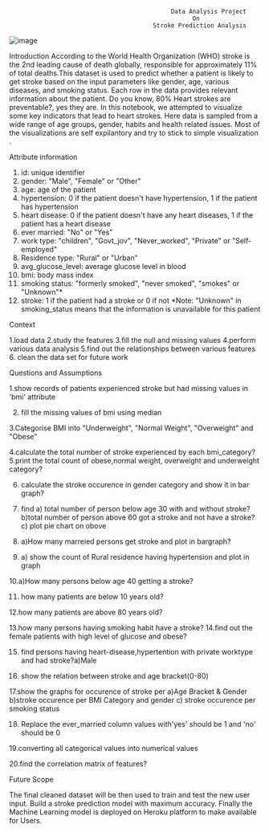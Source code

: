                                                       
                                                 Data Analysis Project
                                                       On
 	                                     	Stroke Prediction Analysis


   ![image](https://user-images.githubusercontent.com/12782921/129340048-17b27546-5dbc-4a60-8c50-9befa3ddb50c.png)









Introduction
According to the World Health Organization (WHO) stroke is the 2nd leading cause of death globally, responsible for approximately 11% of total deaths.This dataset is used to predict whether a patient is likely to get stroke based on the input parameters like gender, age, various diseases, and smoking status. Each row in the data provides relevant information about the patient.
Do you know, 80% Heart strokes are preventable?, yes they are. In this notebook, we attempted to visualize some key indicators that lead to heart strokes. Here data is sampled from a wide range of age groups, gender, habits and health related issues. Most of the visualizations are self expilantory and try to stick to simple visualization .




Attribute information

1) id: unique identifier
2) gender: "Male", "Female" or "Other"
3) age: age of the patient
4) hypertension: 0 if the patient doesn't have hypertension, 1 if the patient has hypertension
5) heart disease: 0 if the patient doesn't have any heart diseases, 1 if the patient has a heart disease
6) ever married: "No" or "Yes"
7) work type: "children", "Govt_jov", "Never_worked", "Private" or "Self-employed"
8) Residence type: "Rural" or "Urban"
9) avg_glucose_level: average glucose level in blood
10) bmi: body mass index
11) smoking status: "formerly smoked", "never smoked", "smokes" or "Unknown"*
12) stroke: 1 if the patient had a stroke or 0 if not
*Note: "Unknown" in smoking_status means that the information is unavailable for this patient



Context

1.load data
2.study the features
3.fill the null and missing values
4.perform various data analysis 
5.find out the relationships between various features
6. clean the data set for future work

Questions and Assumptions

1.show records of patients experienced stroke but had missing values in 'bmi' attribute

2. fill the missing values of bmi using median

3.Categorise BMI into "Underweight", "Normal Weight", "Overweight" and "Obese"

4.calculate the total number of stroke experienced by each bmi_category?
5.print the total count of obese,normal weight, overweight and underweight category?

6. calculate the stroke occurence in gender category and show it in bar graph? 

7. find a) total number of person below age 30 with and without stroke?
b)total number of person above 60 got a stroke and not have a stroke?
c) plot pie chart on obove

8. a)How many marreied persons get stroke and plot in bargraph?

9. a) show the count of Rural residence having hypertension and plot in graph

10.a)How many persons below age 40 getting a stroke?

11. how many patients are below 10 years old?

12.how many patients are above 80 years old?

13.how many persons having smoking habit have a stroke?
14.find out the female patients with high level of glucose and obese?

15. find persons having heart-disease,hypertention with private worktype and had stroke?a)Male

16. show the relation between stroke and age bracket(0-80)

17.show the graphs for occurence of stroke per
a)Age Bracket & Gender
b)stroke occurence per BMI Category and gender
c) stroke occurence per smoking status

18. Replace the ever_married column values with'yes' should 
be 1 and 'no' should be 0

19.converting all categorical values into numerical values

20.find the correlation matrix of features?
 

Future Scope

The final cleaned dataset will be then used to train and test the new user input. 
Build a stroke prediction model with maximum accuracy.
Finally the Machine Learning model is deployed on Heroku platform to make available for Users.





